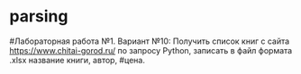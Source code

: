 # parsing
#Лабораторная работа №1. Вариант №10: Получить список книг с сайта https://www.chitai-gorod.ru/ по запросу Python, записать в файл формата .xlsx название книги, автор, #цена.
